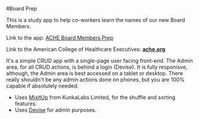 #Board Prep

This is a study app to help co-workers learn the names of our new Board Members.

Link to the app: [ACHE Board Members Prep](http://boardprep.herokuapp.com/)

Link to the American College of Healthcare Executives: [**ache.org**](http://www.ache.org)

It's a simple CRUD app with a single-page user facing front-end. The Admin area, for all CRUD actions, is behind a login (Devise).  It is fully responisve, although, the Admin area is best accessed on a tablet or desktop. There really shouldn't be any admin actions done on phones, but you are 100% capable if absolutely needed.

* Uses [MixItUp](https://mixitup.kunkalabs.com) from KunkaLabs Limited, for the shuffle and sorting features.
* Uses [Devise](https://github.com/plataformatec/devise) for admin purposes. 


